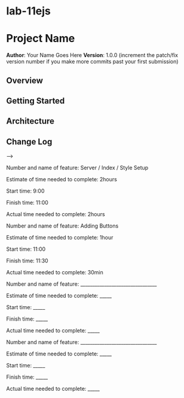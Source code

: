 # lab-11ejs

# Project Name

**Author**: Your Name Goes Here
**Version**: 1.0.0 (increment the patch/fix version number if you make more commits past your first submission)

## Overview
<!-- Provide a high level overview of what this application is and why you are building it, beyond the fact that it's an assignment for a Code 301 class. (i.e. What's your problem domain?) -->

## Getting Started
<!-- What are the steps that a user must take in order to build this app on their own machine and get it running? -->

## Architecture
<!-- Provide a detailed description of the application design. What technologies (languages, libraries, etc) you're using, and any other relevant design information. -->

## Change Log
<!-- Use this area to document the iterative changes made to your application as each feature is successfully implemented. Use time stamps. Here's an examples:

01-01-2001 4:59pm - Application now has a fully-functional express server, with GET and POST routes for the book resource.

## Credits and Collaborations
//////////////////////////////////////Hamburger Menu PNG///////////////////////////////////////////////////
https://www.google.com/url?sa=i&source=images&cd=&ved=2ahUKEwi56ty9lu7lAhWdHTQIHWScD4QQjRx6BAgBEAQ&url=https%3A%2F%2Fwww.abeautifulsite.net%2Fdata-uris-for-navicon-hamburger-menu-icons&psig=AOvVaw2nivRKFwaGDZW5fw7O15op&ust=1573974128673540
<!-- Give credit (and a link) to other people or resources that helped you build this application. -->
-->


Number and name of feature: Server / Index / Style Setup

Estimate of time needed to complete: 2hours

Start time: 9:00

Finish time: 11:00

Actual time needed to complete: 2hours



Number and name of feature: Adding Buttons

Estimate of time needed to complete: 1hour

Start time: 11:00

Finish time: 11:30

Actual time needed to complete: 30min



Number and name of feature: ________________________________

Estimate of time needed to complete: _____

Start time: _____

Finish time: _____

Actual time needed to complete: _____

Number and name of feature: ________________________________

Estimate of time needed to complete: _____

Start time: _____

Finish time: _____

Actual time needed to complete: _____